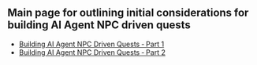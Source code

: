 ## Main page for outlining initial considerations for building AI Agent NPC driven quests

- [Building AI Agent NPC Driven Quests ‐ Part 1](https://github.com/vinny-888/upstreet-map/wiki/Building-AI-Agent-NPC-Driven-Quests-%E2%80%90-Part-1)
- [Building AI Agent NPC Driven Quests ‐ Part 2](https://github.com/vinny-888/upstreet-map/wiki/Building-AI-Agent-NPC-Driven-Quests-%E2%80%90-Part-1)